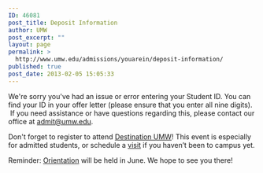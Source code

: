 ```yaml
---
ID: 46081
post_title: Deposit Information
author: UMW
post_excerpt: ""
layout: page
permalink: >
  http://www.umw.edu/admissions/youarein/deposit-information/
published: true
post_date: 2013-02-05 15:05:33
---
```

We're sorry you've had an issue or error entering your Student ID. You can find your ID in your offer letter (please ensure that you enter all nine digits).  If you need assistance or have questions regarding this, please contact our office at <a href="mailto:admit@umw.edu">admit@umw.edu</a>.

Don't forget to register to attend <a href="http://admissions.umw.edu/youarein/admitted-student-events/">Destination UMW</a>! This event is especially for admitted students, or schedule a <a href="https://www.umw.edu/admissions/visit/">visit</a> if you haven’t been to campus yet.

Reminder: <a href="http://orientation.umw.edu/">Orientation</a> will be held in June. We hope to see you there!